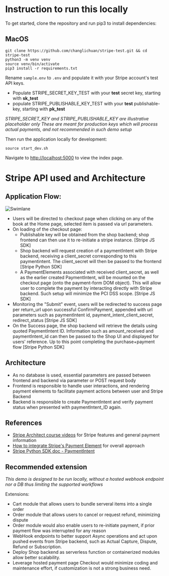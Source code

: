 # Instruction to run this locally
To get started, clone the repository and run pip3 to install dependencies:

## MacOS

```
git clone https://github.com/changlichuan/stripe-test.git && cd stripe-test
python3 -m venv venv
source venv/bin/activate
pip3 install -r requirements.txt
```

Rename `sample.env` to `.env` and populate it with your Stripe account's test API keys.
* Populate STRIPE_SECRET_KEY_TEST with your **test** secret key, starting with **sk_test**
* populate STRIPE_PUBLISHABLE_KEY_TEST with your **test** publishable-key, starting with **pk_test**

*STRIPE_SECRET_KEY and STRIPE_PUBLISHABLE_KEY are illustrative placeholder only*
*These are meant for production keys which will process actual payments, and not recommended in such demo setup*

Then run the application locally for development:
```
source start_dev.sh
```

Navigate to [http://localhost:5000](http://localhost:5000) to view the index page.


# Stripe API used and Architecture
## Application Flow: 

![Swimlane](https://static.swimlanes.io/21cdd598f44d963658ab2d07e027078e.png)

- Users will be directed to checkout page when clicking on any of the book at the Home page, selected item is passed via url parameters.
- On loading of the checkout page: 
  - Publishable key will be obtained from the shop backend; shop frontend can then use it to re-initiate a stripe instance. [Stripe JS SDK]
  - Shop backend will request creation of a paymentIntent with Stripe backend, receiving a client_secret corresponding to this paymentintent. The client_secret will then be passed to the frontend [Stripe Python SDK]
  - A PaymentElements associated with received client_secret, as well as the earlier created PaymentIntent, will be mounted on the checkout page (onto the payment-form DOM object). This will allow user to complete the payment by interacting directly with Stripe backend. Such setup will minimize the PCI DSS scope.  [Stripe JS SDK]
- Monitoring the "Submit" event, users will be redirected to success page per return_url upon successful ConfirmPayment, appended with url parameters such as paymentIntent id, payment_intent_client_secret, redirect_status [Stripe JS SDK]
- On the Success page, the shop backend will retrieve the details using quoted PaymentIntent ID. Information such as amount_received and paymentIntent_id can then be passed to the Shop UI and displayed for users' reference. Up to this point completing the purchase+payment flow [Stripe Python SDK]

## Architecture
- As no database is used, essential parameters are passed between frontend and backend via parameter or POST request body
- Frontend is responsible to handle user interactions, and rendering payment elements to facilitate payment actions between user and Stripe Backend
- Backend is responsible to create PaymentIntent and verify payment status when presented with paymentIntent_ID again.

## References
* [Stripe Architect course videos](https://www.stripe.training/page/architect) for Stripe features and general payment information
* [How to integrate Stripe's Payment Element](https://www.youtube.com/watch?v=MfFCg7kYCa4) for overall approach
* [Stripe Python SDK doc - PaymentIntent](https://docs.stripe.com/api/payment_intents/)

## Recommended extension
*This demo is designed to be run locally, without a hosted webhook endpoint nor a DB thus limiting the supported workflows*

Extensions:
* Cart module that allows users to bundle serveral items into a single order
* Order module that allows users to cancel or request refund, minimizing dispute
* Order module would also enable users to re-initiate payment, if prior payment flow was interrupted for any reason
* WebHook endpoints to better support Async operations and act upon pushed events from Stripe backend, such as Actual Capture, Dispute, Refund or Subscription.  
* Deploy Shop backend as serverless function or containerized modules allow better scalability. 
* Leverage hosted payment page Checkout would minimize coding and maintenance effort, if customization is not a strong business need.
